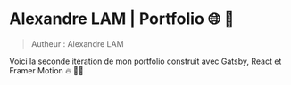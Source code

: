# Alexandre LAM | Portfolio 🌐 📖

> Autheur : Alexandre LAM

Voici la seconde itération de mon portfolio construit avec Gatsby, React et Framer Motion 🔥 👨‍💻


